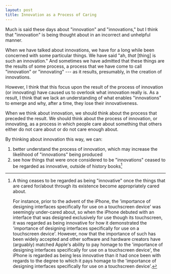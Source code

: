 ```yaml
---
layout: post
title: Innovation as a Process of Caring
---
```


Much is said these days about "innovation" and "innovations," but I think that "innovation" is being thought about in an incorrect and unhelpful manner.

When we have talked about innovations, we have for a long while been concerned with some particular things. We have said "ah, _that_ [thing] is such an innovation." And sometimes we have admitted that these things are the results of some process, a process that we have come to call "innovation" or "innovating" --- as it results, presumably, in the creation of innovations.

However, I think that this focus upon the result of the process of innovation (or innovating) have caused us to overlook what innovation really is. As a result, I think that we lack an understanding of what enables "innovations" to emerge and why, after a time, they lose their innovativeness.

When we think about innovation, we should think about the process that preceded the result. We should think about the process of innovation, or innovating, as a process in which people care about something that others either do not care about or do not care enough about.

By thinking about innovation this way, we can:

1. better understand the process of innovation, which may increase the likelihood of "innovations" being produced
2. see how things that were once considered to be "innovations" ceased to be regarded as innovative, outside of history books[^1]

[^1]: A thing ceases to be regarded as being "innovative" once the things that are cared for/about through its existence become appropriately cared about.
	
	For instance, prior to the advent of the iPhone, the 'importance of designing interfaces specifically for use on a touchscreen device' was seemingly under-cared about, so when the iPhone debuted with an interface that was designed exclusively for use though its touchscreen, it was regarded as being innovative for how it demonstrated the 'importance of designing interfaces specifically for use on a touchscreen device'. However, now that the importance of such has been widely accepted and other software and hardware creators have (arguably) matched Apple's ability to pay homage to the 'importance of designing interfaces specifically for use on a touchscreen device', the iPhone is regarded as being less innovative than it had once been with regards to the degree to which it pays homage to the 'importance of designing interfaces specifically for use on a touchscreen device'.
